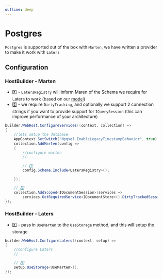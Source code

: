 ```yaml
---
outline: deep
---
```


# Postgres

`Postgres` is supported out of the box with `Marten`, we have written a provider to make it work with `Laters`

## Configuration

### HostBuilder - Marten

- 1️⃣ - `LatersRegistry` will inform Maren of the Schema we require for Laters to work (based on our [model](../overview/model.md))
- 2️⃣ - we require `DirtyTracking`, and optionally we support 2 connection strings if you want to provide support for `IQuerySession` (this can improve performance of your architecture)

```csharp
builder.WebHost.ConfigureServices((context, collection) =>
{
    //lets setup the database
    AppContext.SetSwitch("Npgsql.EnableLegacyTimestampBehavior", true);
    collection.AddMarten(config =>
    {
        //configure marten
        //....

        // 1️⃣  
        config.Schema.Include<LatersRegistry>();

    });

    // 2️⃣
    collection.AddScoped<IDocumentSession>(services =>
        services.GetRequiredService<IDocumentStore>().DirtyTrackedSession());
});
```

### HostBuilder - Laters

- 1️⃣ - pass in `UseMarten` to the `UseStorage` method, and this will setup the storage

```csharp
builder.WebHost.ConfigureLaters((context, setup) =>
{
    //configure Laters
    //...

    // 1️⃣
    setup.UseStorage<UseMarten>(); 
});
```


